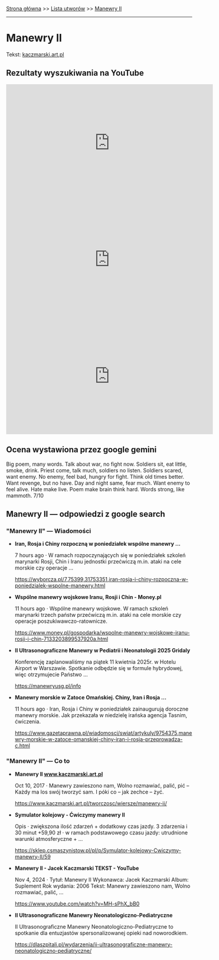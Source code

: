 [Strona główna](../index.md) >> [Lista utworów](../list.md) >> [Manewry II](274.md)

---

# Manewry II

Tekst: [kaczmarski.art.pl](https://www.kaczmarski.art.pl/tworczosc/wiersze/manewry-ii/)

## Rezultaty wyszukiwania na YouTube

<iframe width="560" height="315" src="https://www.youtube.com/embed/L1ipEun_inE?si=IdontcarewhotheIRSsendsImnotpayingtaxes" title="YouTube video player" frameborder="0" allow="accelerometer; autoplay; clipboard-write; encrypted-media; gyroscope; picture-in-picture; web-share" referrerpolicy="strict-origin-when-cross-origin" allowfullscreen></iframe>

<iframe width="560" height="315" src="https://www.youtube.com/embed/lwfC0Sk0Bj4?si=IdontcarewhotheIRSsendsImnotpayingtaxes" title="YouTube video player" frameborder="0" allow="accelerometer; autoplay; clipboard-write; encrypted-media; gyroscope; picture-in-picture; web-share" referrerpolicy="strict-origin-when-cross-origin" allowfullscreen></iframe>

<iframe width="560" height="315" src="https://www.youtube.com/embed/W7Z3fT9bU6s?si=IdontcarewhotheIRSsendsImnotpayingtaxes" title="YouTube video player" frameborder="0" allow="accelerometer; autoplay; clipboard-write; encrypted-media; gyroscope; picture-in-picture; web-share" referrerpolicy="strict-origin-when-cross-origin" allowfullscreen></iframe>

## Ocena wystawiona przez google gemini

Big poem, many words. Talk about war, no fight now. Soldiers sit, eat little, smoke, drink. Priest come, talk much, soldiers no listen. Soldiers scared, want enemy. No enemy, feel bad, hungry for fight. Think old times better. Want revenge, but no have. Day and night same, fear much. Want enemy to feel alive. Hate make live. Poem make brain think hard. Words strong, like mammoth. 7/10


## Manewry II — odpowiedzi z google search

### "Manewry II" — Wiadomości

- **Iran, Rosja i Chiny rozpoczną w poniedziałek wspólne manewry ...**

    7 hours ago  ·  W ramach rozpoczynających się w poniedziałek szkoleń marynarki Rosji, Chin i Iranu jednostki przećwiczą m.in. ataki na cele morskie czy operacje ... 

   <https://wyborcza.pl/7,75399,31753351,iran-rosja-i-chiny-rozpoczna-w-poniedzialek-wspolne-manewry.html>
- **Wspólne manewry wojskowe Iranu, Rosji i Chin - Money.pl**

    11 hours ago  ·  Wspólne manewry wojskowe. W ramach szkoleń marynarki trzech państw przećwiczą m.in. ataki na cele morskie czy operacje poszukiwawczo-ratownicze. 

   <https://www.money.pl/gospodarka/wspolne-manewry-wojskowe-iranu-rosji-i-chin-7133203899537920a.html>
- **II Ultrasonograficzne Manewry w Pediatrii i Neonatologii 2025  Gridaly**

    Konferencję zaplanowaliśmy na piątek 11 kwietnia 2025r. w Hotelu Airport w Warszawie. Spotkanie odbędzie się w formule hybrydowej, więc otrzymujecie Państwo ... 

   <https://manewryusg.pl/info>
- **Manewry morskie w Zatoce Omańskiej. Chiny, Iran i Rosja ...**

    11 hours ago  ·  Iran, Rosja i Chiny w poniedziałek zainaugurują doroczne manewry morskie. Jak przekazała w niedzielę irańska agencja Tasnim, ćwiczenia. 

   <https://www.gazetaprawna.pl/wiadomosci/swiat/artykuly/9754375,manewry-morskie-w-zatoce-omanskiej-chiny-iran-i-rosja-przeprowadza-c.html>

### "Manewry II" — Co to

- **Manewry II www.kaczmarski.art.pl**

    Oct 10, 2017  ·  Manewry zawieszono nam, Wolno rozmawiać, palić, pić – Każdy ma los swój tworzyć sam. I póki co – jak zechce – żyć. 

   <https://www.kaczmarski.art.pl/tworczosc/wiersze/manewry-ii/>
- **Symulator kolejowy - Ćwiczymy manewry II**

    Opis · zwiększona ilość zdarzeń + dodatkowy czas jazdy. 3 zdarzenia i 30 minut +59,90 zł · w ramach podstawowego czasu jazdy: utrudnione warunki atmosferyczne + ... 

   <https://sklep.csmaszynistow.pl/pl/p/Symulator-kolejowy-Cwiczymy-manewry-II/59>
- **Manewry II - Jacek Kaczmarski TEKST - YouTube**

    Nov 4, 2024  ·  Tytuł: Manewry II Wykonawca: Jacek Kaczmarski Album: Suplement Rok wydania: 2006 Tekst: Manewry zawieszono nam, Wolno rozmawiać, palić, ... 

   <https://www.youtube.com/watch?v=MH-sPhX_bB0>
- **II Ultrasonograficzne Manewry Neonatologiczno-Pediatryczne**

    II Ultrasonograficzne Manewry Neonatologiczno-Pediatryczne to spotkanie dla entuzjastów spersonalizowanej opieki nad noworodkiem. 

   <https://dlaszpitali.pl/wydarzenia/ii-ultrasonograficzne-manewry-neonatologiczno-pediatryczne/>

